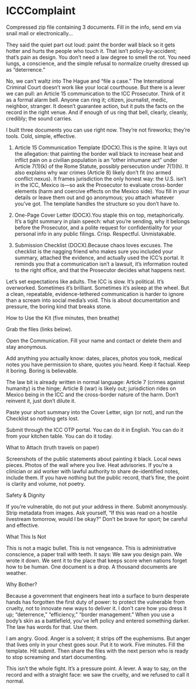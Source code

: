 # ICCComplaint
Compressed zip file containing 3 documents. Fill in the info, send em via snail mail or electronically...

They said the quiet part out loud: paint the border wall black so it gets hotter and hurts the people who touch it. That isn’t policy-by-accident; that’s pain as design. You don’t need a law degree to smell the rot. You need lungs, a conscience, and the simple refusal to normalize cruelty dressed up as “deterrence.”

No, we can’t waltz into The Hague and “file a case.” The International Criminal Court doesn’t work like your local courthouse. But there is a lever we can pull: an Article 15 communication to the ICC Prosecutor. Think of it as a formal alarm bell. Anyone can ring it; citizen, journalist, medic, neighbor, stranger. It doesn’t guarantee action, but it puts the facts on the record in the right venue. And if enough of us ring that bell, clearly, cleanly, credibly; the sound carries.

I built three documents you can use right now. They’re not fireworks; they’re tools. Cold, simple, effective.

1) Article 15 Communication Template (DOCX).This is the spine. It lays out the allegation: that painting the border wall black to increase heat and inflict pain on a civilian population is an “other inhumane act” under Article 7(1)(k) of the Rome Statute, possibly persecution under 7(1)(h). It also explains why war crimes (Article 8) likely don’t fit (no armed conflict nexus). It frames jurisdiction the only honest way: the U.S. isn’t in the ICC, Mexico is—so ask the Prosecutor to evaluate cross-border elements (harm and coercive effects on the Mexico side). You fill in your details or leave them out and go anonymous; you attach whatever you’ve got. The template handles the structure so you don’t have to.

2) One-Page Cover Letter (DOCX).You staple this on top, metaphorically. It’s a tight summary in plain speech: what you’re sending, why it belongs before the Prosecutor, and a polite request for confidentiality for your personal info in any public filings. Crisp. Respectful. Unmistakable.

3) Submission Checklist (DOCX).Because chaos loves excuses. The checklist is the nagging friend who makes sure you included your summary, attached the evidence, and actually used the ICC’s portal. It reminds you that a communication isn’t a lawsuit, it’s information routed to the right office, and that the Prosecutor decides what happens next.

Let’s set expectations like adults. The ICC is slow. It’s political. It’s overworked. Sometimes it’s brilliant. Sometimes it’s asleep at the wheel. But a clean, repeatable, evidence-tethered communication is harder to ignore than a scream into social media’s void. This is about documentation and pressure, the boring kind that breaks stone.

How to Use the Kit (five minutes, then breathe)

Grab the files (links below).

Open the Communication. Fill your name and contact or delete them and stay anonymous.

Add anything you actually know: dates, places, photos you took, medical notes you have permission to share, quotes you heard. Keep it factual. Keep it boring. Boring is believable.

The law bit is already written in normal language: Article 7 (crimes against humanity) is the hinge; Article 8 (war) is likely out; jurisdiction rides on Mexico being in the ICC and the cross-border nature of the harm. Don’t reinvent it, just don’t dilute it.

Paste your short summary into the Cover Letter, sign (or not), and run the Checklist so nothing gets lost.

Submit through the ICC OTP portal. You can do it in English. You can do it from your kitchen table. You can do it today.

What to Attach (truth travels on paper)

Screenshots of the public statements about painting it black. Local news pieces. Photos of the wall where you live. Heat advisories. If you’re a clinician or aid worker with lawful authority to share de-identified notes, include them. If you have nothing but the public record, that’s fine, the point is clarity and volume, not poetry.

Safety & Dignity

If you’re vulnerable, do not put your address in there. Submit anonymously. Strip metadata from images. Ask yourself, “If this was read on a hostile livestream tomorrow, would I be okay?” Don’t be brave for sport; be careful and effective.

What This Is Not

This is not a magic bullet. This is not vengeance. This is administrative conscience, a paper trail with teeth. It says: We saw you design pain. We wrote it down. We sent it to the place that keeps score when nations forget how to be human. One document is a drop. A thousand documents are weather.

Why Bother?

Because a government that engineers heat into a surface to burn desperate hands has forgotten the first duty of power: to protect the vulnerable from cruelty, not to innovate new ways to deliver it. I don’t care how you dress it up; “deterrence,” “efficiency,” “border management.” When you use a body’s skin as a battlefield, you’ve left policy and entered something darker. The law has words for that. Use them.

I am angry. Good. Anger is a solvent; it strips off the euphemisms. But anger that lives only in your chest goes sour. Put it to work. Five minutes. Fill the template. Hit submit. Then share the files with the next person who is ready to stop screaming and start documenting.

This isn’t the whole fight. It’s a pressure point. A lever. A way to say, on the record and with a straight face: we saw the cruelty, and we refused to call it normal.
